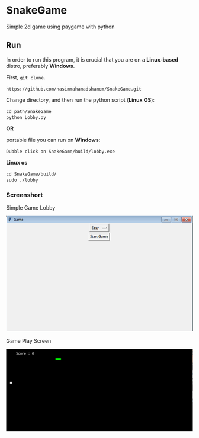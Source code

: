 # SnakeGame

Simple 2d game using paygame with python

## Run

In order to run this program, it is crucial that you are on a __Linux-based__ distro, preferably __Windows__.

First, `git clone`.

    https://github.com/nasimmahamadshamem/SnakeGame.git

Change directory, and then run the python script (__Linux OS__):

    cd path/SnakeGame
    python Lobby.py
    
    
__OR__

portable file you can run on __Windows__:
    
    Dubble click on SnakeGame/build/lobby.exe

__Linux os__
    
    cd SnakeGame/build/
    sudo ./lobby


### Screenshort

Simple Game Lobby

![Game Lobby](image/lobby.png)

Game Play Screen

![Simple Game Screen](image/game_screen.png)



